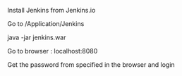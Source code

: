 Install Jenkins from Jenkins.io

Go to /Application/Jenkins

java -jar jenkins.war

Go to browser : localhost:8080

Get the password from specified in the browser and login

